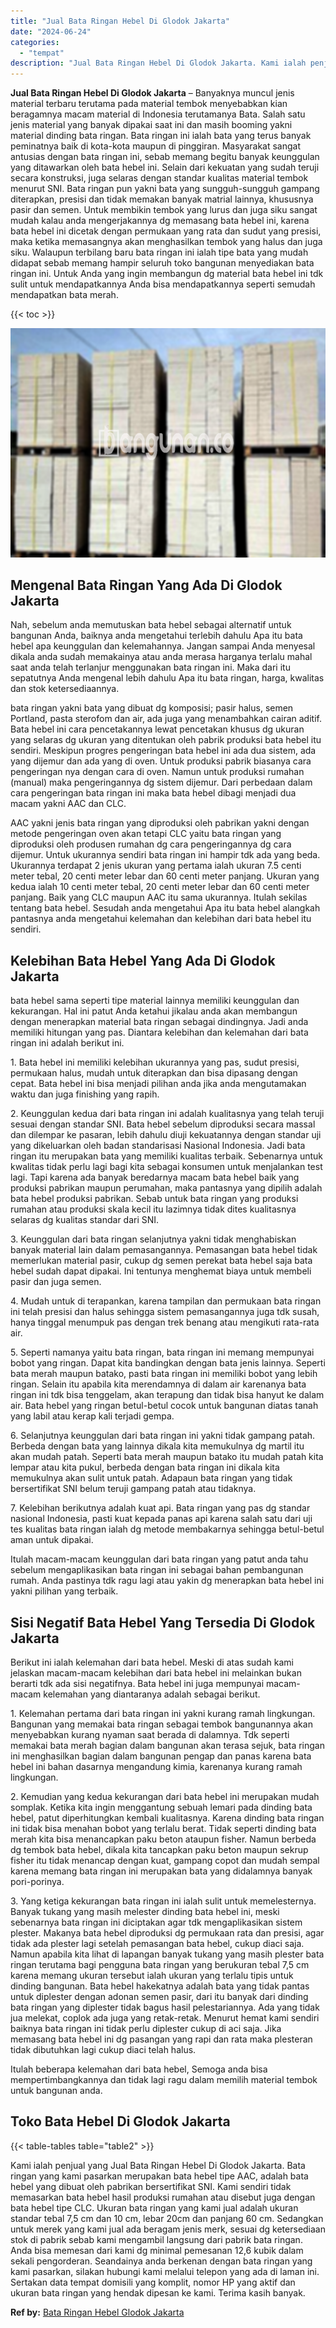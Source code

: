 ```yaml
---
title: "Jual Bata Ringan Hebel Di Glodok Jakarta"
date: "2024-06-24"
categories: 
  - "tempat"
description: "Jual Bata Ringan Hebel Di Glodok Jakarta. Kami ialah penjual yang Jual Bata Ringan Hebel Di Glodok Jakarta. Bata ringan yang kami pasarkan merupakan bata heb..."
---
```


**Jual Bata Ringan Hebel Di Glodok Jakarta** – Banyaknya muncul jenis material terbaru terutama pada material tembok menyebabkan kian beragamnya macam material di Indonesia terutamanya Bata. Salah satu jenis material yang banyak dipakai saat ini dan masih booming yakni material dinding bata ringan. Bata ringan ini ialah bata yang terus banyak peminatnya baik di kota-kota maupun di pinggiran. Masyarakat sangat antusias dengan bata ringan ini, sebab memang begitu banyak keunggulan yang ditawarkan oleh bata hebel ini. Selain dari kekuatan yang sudah teruji secara konstruksi, juga selaras dengan standar kualitas material tembok menurut SNI. Bata ringan pun yakni bata yang sungguh-sungguh gampang diterapkan, presisi dan tidak memakan banyak matrial lainnya, khususnya pasir dan semen. Untuk membikin tembok yang lurus dan juga siku sangat mudah kalau anda mengerjakannya dg memasang bata hebel ini, karena bata hebel ini dicetak dengan permukaan yang rata dan sudut yang presisi, maka ketika memasangnya akan menghasilkan tembok yang halus dan juga siku. Walaupun terbilang baru bata ringan ini ialah tipe bata yang mudah didapat sebab memang hampir seluruh toko bangunan menyediakan bata ringan ini. Untuk Anda yang ingin membangun dg material bata hebel ini tdk sulit untuk mendapatkannya Anda bisa mendapatkannya seperti semudah mendapatkan bata merah.

{{< toc >}}

![Jual Bata Ringan Hebel Di Glodok Jakarta](/images/jual-hebel-murah-05.png)

## Mengenal Bata Ringan Yang Ada Di Glodok Jakarta

Nah, sebelum anda memutuskan bata hebel sebagai alternatif untuk bangunan Anda, baiknya anda mengetahui terlebih dahulu Apa itu bata hebel apa keunggulan dan kelemahannya. Jangan sampai Anda menyesal dikala anda sudah memakainya atau anda merasa harganya terlalu mahal saat anda telah terlanjur menggunakan bata ringan ini. Maka dari itu sepatutnya Anda mengenal lebih dahulu Apa itu bata ringan, harga, kwalitas dan stok ketersediaannya.

bata ringan yakni bata yang dibuat dg komposisi; pasir halus, semen Portland, pasta sterofom dan air, ada juga yang menambahkan cairan aditif. Bata hebel ini cara pencetakannya lewat pencetakan khusus dg ukuran yang selaras dg ukuran yang ditentukan oleh pabrik produksi bata hebel itu sendiri. Meskipun progres pengeringan bata hebel ini ada dua sistem, ada yang dijemur dan ada yang di oven. Untuk produksi pabrik biasanya cara pengeringan nya dengan cara di oven. Namun untuk produksi rumahan (manual) maka pengeringannya dg sistem dijemur. Dari perbedaan dalam cara pengeringan bata ringan ini maka bata hebel dibagi menjadi dua macam yakni AAC dan CLC.

AAC yakni jenis bata ringan yang diproduksi oleh pabrikan yakni dengan metode pengeringan oven akan tetapi CLC yaitu bata ringan yang diproduksi oleh produsen rumahan dg cara pengeringannya dg cara dijemur. Untuk ukurannya sendiri bata ringan ini hampir tdk ada yang beda. Ukurannya terdapat 2 jenis ukuran yang pertama ialah ukuran 7.5 centi meter tebal, 20 centi meter lebar dan 60 centi meter panjang. Ukuran yang kedua ialah 10 centi meter tebal, 20 centi meter lebar dan 60 centi meter panjang. Baik yang CLC maupun AAC itu sama ukurannya. Itulah sekilas tentang bata hebel. Sesudah anda mengetahui Apa itu bata hebel alangkah pantasnya anda mengetahui kelemahan dan kelebihan dari bata hebel itu sendiri.

## Kelebihan Bata Hebel Yang Ada Di Glodok Jakarta

bata hebel sama seperti tipe material lainnya memiliki keunggulan dan kekurangan. Hal ini patut Anda ketahui jikalau anda akan membangun dengan menerapkan material bata ringan sebagai dindingnya. Jadi anda memiliki hitungan yang pas. Diantara kelebihan dan kelemahan dari bata ringan ini adalah berikut ini.

1\. Bata hebel ini memiliki kelebihan ukurannya yang pas, sudut presisi, permukaan halus, mudah untuk diterapkan dan bisa dipasang dengan cepat. Bata hebel ini bisa menjadi pilihan anda jika anda mengutamakan waktu dan juga finishing yang rapih.

2\. Keunggulan kedua dari bata ringan ini adalah kualitasnya yang telah teruji sesuai dengan standar SNI. Bata hebel sebelum diproduksi secara massal dan dilempar ke pasaran, lebih dahulu diuji kekuatannya dengan standar uji yang dikeluarkan oleh badan standarisasi Nasional Indonesia. Jadi bata ringan itu merupakan bata yang memiliki kualitas terbaik. Sebenarnya untuk kwalitas tidak perlu lagi bagi kita sebagai konsumen untuk menjalankan test lagi. Tapi karena ada banyak beredarnya macam bata hebel baik yang produksi pabrikan maupun perumahan, maka pantasnya yang dipilih adalah bata hebel produksi pabrikan. Sebab untuk bata ringan yang produksi rumahan atau produksi skala kecil itu lazimnya tidak dites kualitasnya selaras dg kualitas standar dari SNI.

3\. Keunggulan dari bata ringan selanjutnya yakni tidak menghabiskan banyak material lain dalam pemasangannya. Pemasangan bata hebel tidak memerlukan material pasir, cukup dg semen perekat bata hebel saja bata hebel sudah dapat dipakai. Ini tentunya menghemat biaya untuk membeli pasir dan juga semen.

4\. Mudah untuk di terapankan, karena tampilan dan permukaan bata ringan ini telah presisi dan halus sehingga sistem pemasangannya juga tdk susah, hanya tinggal menumpuk pas dengan trek benang atau mengikuti rata-rata air.

5\. Seperti namanya yaitu bata ringan, bata ringan ini memang mempunyai bobot yang ringan. Dapat kita bandingkan dengan bata jenis lainnya. Seperti bata merah maupun batako, pasti bata ringan ini memiliki bobot yang lebih ringan. Selain itu apabila kita merendamnya di dalam air karenanya bata ringan ini tdk bisa tenggelam, akan terapung dan tidak bisa hanyut ke dalam air. Bata hebel yang ringan betul-betul cocok untuk bangunan diatas tanah yang labil atau kerap kali terjadi gempa.

6\. Selanjutnya keunggulan dari bata ringan ini yakni tidak gampang patah. Berbeda dengan bata yang lainnya dikala kita memukulnya dg martil itu akan mudah patah. Seperti bata merah maupun batako itu mudah patah kita lempar atau kita pukul, berbeda dengan bata ringan ini dikala kita memukulnya akan sulit untuk patah. Adapaun bata ringan yang tidak bersertifikat SNI belum teruji gampang patah atau tidaknya.

7\. Kelebihan berikutnya adalah kuat api. Bata ringan yang pas dg standar nasional Indonesia, pasti kuat kepada panas api karena salah satu dari uji tes kualitas bata ringan ialah dg metode membakarnya sehingga betul-betul aman untuk dipakai.

Itulah macam-macam keunggulan dari bata ringan yang patut anda tahu sebelum mengaplikasikan bata ringan ini sebagai bahan pembangunan rumah. Anda pastinya tdk ragu lagi atau yakin dg menerapkan bata hebel ini yakni pilihan yang terbaik.

## Sisi Negatif Bata Hebel Yang Tersedia Di Glodok Jakarta

Berikut ini ialah kelemahan dari bata hebel. Meski di atas sudah kami jelaskan macam-macam kelebihan dari bata hebel ini melainkan bukan berarti tdk ada sisi negatifnya. Bata hebel ini juga mempunyai macam-macam kelemahan yang diantaranya adalah sebagai berikut.

1\. Kelemahan pertama dari bata ringan ini yakni kurang ramah lingkungan. Bangunan yang memakai bata ringan sebagai tembok bangunannya akan menyebabkan kurang nyaman saat berada di dalamnya. Tdk seperti memakai bata merah bagian dalam bangunan akan terasa sejuk, bata ringan ini menghasilkan bagian dalam bangunan pengap dan panas karena bata hebel ini bahan dasarnya mengandung kimia, karenanya kurang ramah lingkungan.

2\. Kemudian yang kedua kekurangan dari bata hebel ini merupakan mudah somplak. Ketika kita ingin menggantung sebuah lemari pada dinding bata hebel, patut diperhitungkan kembali kualitasnya. Karena dinding bata ringan ini tidak bisa menahan bobot yang terlalu berat. Tidak seperti dinding bata merah kita bisa menancapkan paku beton ataupun fisher. Namun berbeda dg tembok bata hebel, dikala kita tancapkan paku beton maupun sekrup fisher itu tidak menancap dengan kuat, gampang copot dan mudah sempal karena memang bata ringan ini merupakan bata yang didalamnya banyak pori-porinya.

3\. Yang ketiga kekurangan bata ringan ini ialah sulit untuk memelesternya. Banyak tukang yang masih melester dinding bata hebel ini, meski sebenarnya bata ringan ini diciptakan agar tdk mengaplikasikan sistem plester. Makanya bata hebel diproduksi dg permukaan rata dan presisi, agar tidak ada plester lagi setelah pemasangan bata hebel, cukup diaci saja. Namun apabila kita lihat di lapangan banyak tukang yang masih plester bata ringan terutama bagi pengguna bata ringan yang berukuran tebal 7,5 cm karena memang ukuran tersebut ialah ukuran yang terlalu tipis untuk dinding bangunan. Bata hebel hakekatnya adalah bata yang tidak pantas untuk diplester dengan adonan semen pasir, dari itu banyak dari dinding bata ringan yang diplester tidak bagus hasil pelestariannya. Ada yang tidak jua melekat, coplok ada juga yang retak-retak. Menurut hemat kami sendiri baiknya bata ringan ini tidak perlu diplester cukup di aci saja. Jika memasang bata hebel ini dg pasangan yang rapi dan rata maka plesteran tidak dibutuhkan lagi cukup diaci telah halus.

Itulah beberapa kelemahan dari bata hebel, Semoga anda bisa mempertimbangkannya dan tidak lagi ragu dalam memilih material tembok untuk bangunan anda.

## Toko Bata Hebel Di Glodok Jakarta

{{< table-tables table="table2" >}}

Kami ialah penjual yang Jual Bata Ringan Hebel Di Glodok Jakarta. Bata ringan yang kami pasarkan merupakan bata hebel tipe AAC, adalah bata hebel yang dibuat oleh pabrikan bersertifikat SNI. Kami sendiri tidak memasarkan bata hebel hasil produksi rumahan atau disebut juga dengan bata hebel tipe CLC. Ukuran bata ringan yang kami jual adalah ukuran standar tebal 7,5 cm dan 10 cm, lebar 20cm dan panjang 60 cm. Sedangkan untuk merek yang kami jual ada beragam jenis merk, sesuai dg ketersediaan stok di pabrik sebab kami mengambil langsung dari pabrik bata ringan. Anda bisa memesan dari kami dg minimal pemesanan 12,6 kubik dalam sekali pengorderan. Seandainya anda berkenan dengan bata ringan yang kami pasarkan, silakan hubungi kami melalui telepon yang ada di laman ini. Sertakan data tempat domisili yang komplit, nomor HP yang aktif dan ukuran bata ringan yang hendak dipesan ke kami. Terima kasih banyak.

**Ref by:** [Bata Ringan Hebel Glodok Jakarta](https://id.wikipedia.org/wiki/Bata)
